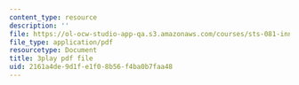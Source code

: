```yaml
---
content_type: resource
description: ''
file: https://ol-ocw-studio-app-qa.s3.amazonaws.com/courses/sts-081-innovation-systems-for-science-technology-energy-manufacturing-and-health-spring-2017/2161a4de9d1fe1f08b56f4ba0b7faa48_cvBIpLYtj1U.pdf
file_type: application/pdf
resourcetype: Document
title: 3play pdf file
uid: 2161a4de-9d1f-e1f0-8b56-f4ba0b7faa48
---
```

